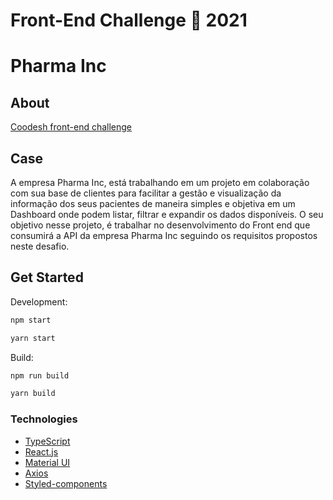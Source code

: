 # Front-End Challenge 🏅 2021

# Pharma Inc

## About

[Coodesh front-end challenge](https://lab.coodesh.com/public-challenges/front-end-challenge-2021)


## Case
A empresa Pharma Inc, está trabalhando em um projeto em colaboração com sua base de clientes para facilitar a gestão e visualização da informação dos seus pacientes de maneira simples e objetiva em um Dashboard onde podem listar, filtrar e expandir os dados disponíveis.
O seu objetivo nesse projeto, é trabalhar no desenvolvimento do Front end que consumirá a API da empresa Pharma Inc seguindo os requisitos propostos neste desafio.

## Get Started

Development:

```sh
npm start

yarn start
```

Build:

```sh
npm run build

yarn build
```

### Technologies

- [TypeScript](https://www.typescriptlang.org/docs/)
- [React.js](https://reactjs.org/)
- [Material UI](https://v4.mui.com/)
- [Axios](https://github.com/axios/axios)
- [Styled-components](https://styled-components.com/)


<!-- Markdown link & img dfn's -->

[top-languages]: https://img.shields.io/github/languages/top/matheusdoedev/pharma-inc-web?style=flat-square
[repo-size]: https://img.shields.io/github/repo-size/matheusdoedev/pharma-inc-web?style=flat-square
[repo-license]: https://img.shields.io/github/license/matheusdoedev/pharma-inc-web?style=flat-square
[repo-version]: https://img.shields.io/github/package-json/v/matheusdoedev/pharma-inc-web?style=flat-square
[matheus-img]: https://img.shields.io/badge/-matheusdoe.dev-%23811662?style=flat-square
